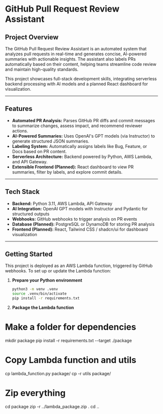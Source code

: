 # GitHub Pull Request Review Assistant

## Project Overview
The GitHub Pull Request Review Assistant is an automated system that analyzes pull requests in real-time and generates concise, AI-powered summaries with actionable insights. The assistant also labels PRs automatically based on their content, helping teams streamline code review and maintain high-quality standards.

This project showcases full-stack development skills, integrating serverless backend processing with AI models and a planned React dashboard for visualization.

---

## Features
- **Automated PR Analysis:** Parses GitHub PR diffs and commit messages to summarize changes, assess impact, and recommend reviewer actions.
- **AI-Powered Summaries:** Uses OpenAI's GPT models (via Instructor) to generate structured JSON summaries.
- **Labeling System:** Automatically assigns labels like Bug, Feature, or Docs based on PR content.
- **Serverless Architecture:** Backend powered by Python, AWS Lambda, and API Gateway.
- **Extensible Frontend (Planned):** React dashboard to view PR summaries, filter by labels, and explore commit details.

---

## Tech Stack
- **Backend:** Python 3.11, AWS Lambda, API Gateway
- **AI Integration:** OpenAI GPT models with Instructor and Pydantic for structured outputs
- **Webhooks:** GitHub webhooks to trigger analysis on PR events
- **Database (Planned):** PostgreSQL or DynamoDB for storing PR analysis
- **Frontend (Planned):** React, Tailwind CSS / shadcn/ui for dashboard visualization

---

## Getting Started

This project is deployed as an AWS Lambda function, triggered by GitHub webhooks. To set up or update the Lambda function:

1. **Prepare your Python environment**  
   ```bash
   python3 -m venv .venv
   source .venv/bin/activate
   pip install -r requirements.txt

2. **Package the Lambda function**
# Make a folder for dependencies
mkdir package
pip install -r requirements.txt --target ./package

# Copy Lambda function and utils
cp lambda_function.py package/
cp -r utils package/

# Zip everything
cd package
zip -r ../lambda_package.zip .
cd ..
